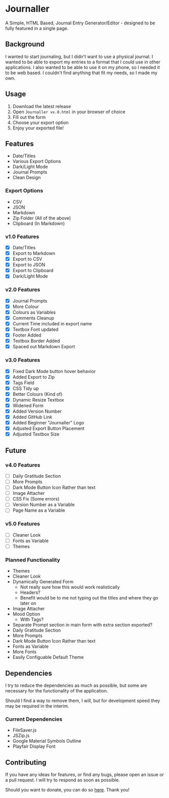 # Journaller

A Simple, HTML Based, Journal Entry Generator/Editor - designed to be fully featured in a single page.

## Background
I wanted to start journaling, but I didn't want to use a physical journal. I wanted to be able to export my entries to a format that I could use in other applications. I also wanted to be able to use it on my phone, so I needed it to be web based. I couldn't find anything that fit my needs, so I made my own.

## Usage
1. Download the latest release
2. Open `Journaller vx.0.html` in your browser of choice
3. Fill out the form
4. Choose your export option
5. Enjoy your exported file!

## Features
- Date/Titles
- Various Export Options
- Dark/Light Mode
- Journal Prompts
- Clean Design

### Export Options
- CSV
- JSON
- Markdown
- Zip Folder (All of the above)
- Clipboard (In Markdown)

### v1.0 Features
- [x] Date/Titles
- [x] Export to Markdown
- [x] Export to CSV
- [x] Export to JSON
- [x] Export to Clipboard
- [x] Dark/Light Mode

### v2.0 Features
- [x] Journal Prompts
- [x] More Colour
- [x] Colours as Variables
- [x] Comments Cleanup
- [x] Current Time included in export name
- [x] Textbox Font updated
- [x] Footer Added
- [x] Textbox Border Added
- [x] Spaced out Markdown Export

### v3.0 Features
- [x] Fixed Dark Mode button hover behavior
- [x] Added Export to Zip
- [x] Tags Field
- [x] CSS Tidy up
- [x] Better Colours (Kind of)
- [x] Dynamic Resize Textbox
- [x] Widened Form
- [x] Added Version Number
- [x] Added GitHub Link
- [x] Added Beginner "Journaller" Logo
- [x] Adjusted Export Button Placement
- [x] Adjusted Textbox Size

## Future
### v4.0 Features
- [ ] Daily Gratitude Section
- [ ] More Prompts
- [ ] Dark Mode Button Icon Rather than text
- [ ] Image Attacher
- [ ] CSS Fix (Some errors)
- [ ] Version Number as a Variable
- [ ] Page Name as a Variable

### v5.0 Features
- [ ] Cleaner Look
- [ ] Fonts as Variable
- [ ] Themes

### Planned Functionality
- Themes
- Cleaner Look
- Dynamically Generated Form
    - Not really sure how this would work realistically
    - Headers?
    - Benefit would be to me not typing out the titles and where they go later on
- Image Attacher
- Mood Option
    - With Tags?
- Separate Prompt section in main form with extra section exported?
- Daily Gratitude Section
- More Prompts
- Dark Mode Button Icon Rather than text
- Fonts as Variable
- More Fonts
- Easily Configuable Default Theme

## Dependencies
I try to reduce the dependencies as much as possible, but some are necessary for the functionality of the application.

Should I find a way to remove them, I will, but for development speed they may be required in the interim.

### Current Dependencies
- FileSaver.js
- JSZip.js
- Google Material Symbols Outline
- Playfair Display Font

## Contributing
If you have any ideas for features, or find any bugs, please open an issue or a pull request. I will try to respond as soon as possible.

Should you want to donate, you can do so [here](https://www.buymeacoffee.com/caddickbrown).
Thank you!